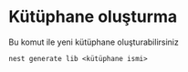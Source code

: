 # Kütüphane oluşturma

Bu komut ile yeni kütüphane oluşturabilirsiniz

```
nest generate lib <kütüphane ismi>
```

